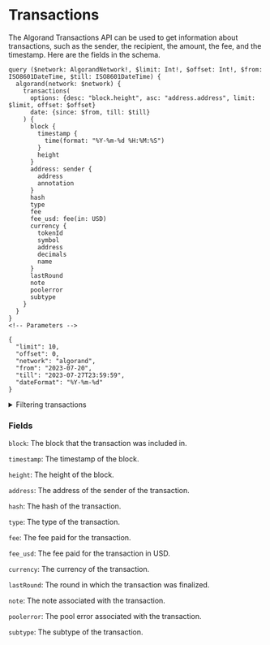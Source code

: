 # Transactions

The Algorand Transactions API can be used to get information about transactions, such as the sender, the recipient, the amount, the fee, and the timestamp. Here are the fields in the schema.

```
query ($network: AlgorandNetwork!, $limit: Int!, $offset: Int!, $from: ISO8601DateTime, $till: ISO8601DateTime) {
  algorand(network: $network) {
    transactions(
      options: {desc: "block.height", asc: "address.address", limit: $limit, offset: $offset}
      date: {since: $from, till: $till}
    ) {
      block {
        timestamp {
          time(format: "%Y-%m-%d %H:%M:%S")
        }
        height
      }
      address: sender {
        address
        annotation
      }
      hash
      type
      fee
      fee_usd: fee(in: USD)
      currency {
        tokenId
        symbol
        address
        decimals
        name
      }
      lastRound
      note
      poolerror
      subtype
    }
  }
}
<!-- Parameters -->

{
  "limit": 10,
  "offset": 0,
  "network": "algorand",
  "from": "2023-07-20",
  "till": "2023-07-27T23:59:59",
  "dateFormat": "%Y-%m-%d"
}
```

<details><summary>Filtering transactions</summary>

`limit`: The maximum number of results to return.

`offset`: The offset to start the results from.

`from`: The start date of the transactions to filter by.

`till`: The end date of the transactions to filter by.

`any`: A catch-all filter (OR Logic) that can be used to filter the results by any of the other fields.
group: A filter that groups the results by a specific field.

`height`: The height of the block that the transaction was included in.

`time`: The timestamp of the transaction.

`txCurrency`: The currency of the transaction.

`txHash`: The hash of the transaction.

`txIndex`: The index of the transaction in the block.

`txSender`: The address of the sender of the transaction.

`txSubtype`: The subtype of the transaction.

`txType`: The type of the transaction.


</details>


### Fields

`block`: The block that the transaction was included in.

`timestamp`: The timestamp of the block.

`height`: The height of the block.

`address`: The address of the sender of the transaction.

`hash`: The hash of the transaction.

`type`: The type of the transaction.

`fee`: The fee paid for the transaction.

`fee_usd`: The fee paid for the transaction in USD.

`currency`: The currency of the transaction.

`lastRound`: The round in which the transaction was finalized.

`note`: The note associated with the transaction.

`poolerror`: The pool error associated with the transaction.

`subtype`: The subtype of the transaction.
